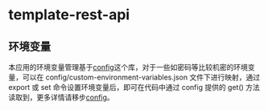 # template-rest-api

## 环境变量

本应用的环境变量管理基于[config](https://www.npmjs.com/package/config)这个库，对于一些如密码等比较机密的环境变量，可以在 config/custom-environment-variables.json 文件下进行映射，通过 export 或 set 命令设置环境变量后，即可在代码中通过 config 提供的 get() 方法读取到，更多详情请移步[config](https://www.npmjs.com/package/config)。
